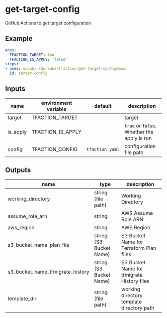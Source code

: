# get-target-config

GitHub Actions to get target configuration

## Example

```yaml
envs:
  TFACTION_TARGET: foo
  TFACTION_IS_APPLY: 'false'
steps:
- uses: suzuki-shunsuke/tfaction/get-target-config@main
  id: target-config
```

## Inputs

name | environment variable | default | description
--- | --- | --- | ---
target | TFACTION_TARGET | | target
is_apply | TFACTION_IS_APPLY | | `true` or `false`. Whether the apply is run
config | TFACTION_CONFIG | `tfaction.yaml` | configuration file path

## Outputs

name | type | description
--- | --- | ---
working_directory | string (file path) | Working Directory
assume_role_arn | string | AWS Assume Role ARN
aws_region | string | AWS Region
s3_bucket_name_plan_file | string (S3 Bucket Name) | S3 Bucket Name for Terraform Plan files
s3_bucket_name_tfmigrate_history | string (S3 Bucket Name) | S3 Bucket Name for tfmigrate History files
template_dir | string (file path) | working directory template directory path
